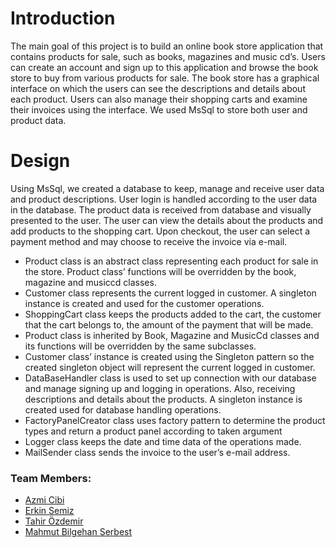 # Introduction
The main goal of this project is to build an online book store application that contains products for sale, such as books, magazines and music cd’s. Users can create an account and sign up to this application and browse the book store to buy from various products for sale. The book store has a graphical interface on which the users can see the descriptions and details about each product. Users can also manage their shopping carts and examine their invoices using the interface. We used MsSql to store both user and product data.

# Design
   Using MsSql, we created a database to keep, manage and receive user data and product descriptions. User login is handled according to the user data in the database. The product data is received from database and visually presented to the user. The user can view the details about the products and add products to the shopping cart. Upon checkout, the user can select a payment method and may choose to receive the invoice via e-mail. 
* Product class is an abstract class representing each product for sale in the store. Product class’ functions will be overridden by the book, magazine and musiccd classes.
* Customer class represents the current logged in customer. A singleton instance is created and used for the customer operations.
* ShoppingCart class keeps the products added to the cart, the customer that the cart belongs to, the amount of the payment that will be made.
* Product class is inherited by Book, Magazine and MusicCd classes and its functions will be overridden by the same subclasses.
* Customer class’ instance is created using the Singleton pattern so the created singleton object will represent the current logged in customer.
* DataBaseHandler class is used to set up connection with our database and manage signing up and logging in operations. Also, receiving descriptions and details about the products. A singleton instance is created used for database handling operations. 
* FactoryPanelCreator class uses factory pattern to determine the product types and return a product panel according to taken argument
* Logger class keeps the date and time data of the operations made.
* MailSender class sends the invoice to the user’s e-mail address.

### Team Members:

 * [Azmi Cibi](https://github.com/azmicibii) 
 * [Erkin Semiz](https://github.com/ErkinSemiz)
 * [Tahir Özdemir](http://cv.tahirozdemir.com)
 * [Mahmut Bilgehan Serbest](https://github.com/Bilgehan-Serbest)
